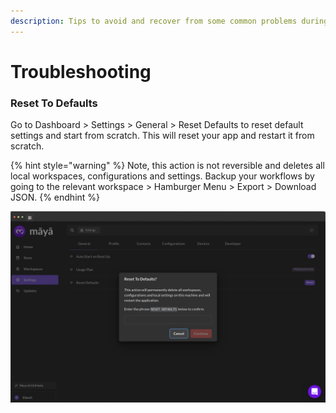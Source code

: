 ```yaml
---
description: Tips to avoid and recover from some common problems during usage.
---
```


# Troubleshooting

### Reset To Defaults

Go to Dashboard > Settings > General > Reset Defaults to reset default settings and start from scratch. This will reset your app and restart it from scratch.

{% hint style="warning" %}
Note, this action is not reversible and deletes all local workspaces, configurations and settings. Backup your workflows by going to the relevant workspace > Hamburger Menu > Export > Download JSON.&#x20;
{% endhint %}

![](<../.gitbook/assets/image (16).png>)
